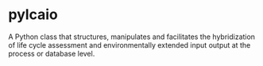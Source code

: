 # pylcaio
A Python class that structures, manipulates and facilitates the hybridization of life cycle assessment and environmentally extended input output at the process or database level.
